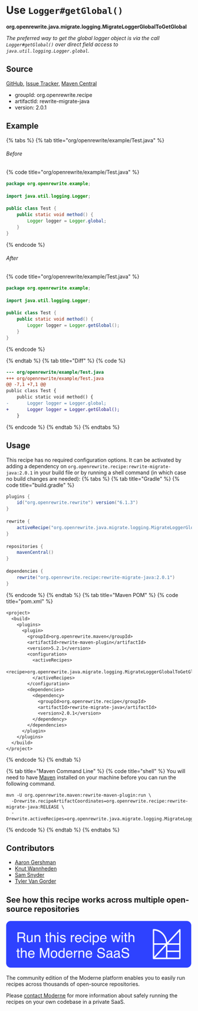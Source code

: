 # Use `Logger#getGlobal()`

**org.openrewrite.java.migrate.logging.MigrateLoggerGlobalToGetGlobal**

_The preferred way to get the global logger object is via the call `Logger#getGlobal()` over direct field access to `java.util.logging.Logger.global`._

## Source

[GitHub](https://github.com/openrewrite/rewrite-migrate-java/blob/main/src/main/java/org/openrewrite/java/migrate/logging/MigrateLoggerGlobalToGetGlobal.java), [Issue Tracker](https://github.com/openrewrite/rewrite-migrate-java/issues), [Maven Central](https://central.sonatype.com/artifact/org.openrewrite.recipe/rewrite-migrate-java/2.0.1/jar)

* groupId: org.openrewrite.recipe
* artifactId: rewrite-migrate-java
* version: 2.0.1

## Example


{% tabs %}
{% tab title="org/openrewrite/example/Test.java" %}

###### Before
{% code title="org/openrewrite/example/Test.java" %}
```java
package org.openrewrite.example;

import java.util.logging.Logger;

public class Test {
    public static void method() {
        Logger logger = Logger.global;
    }
}
```
{% endcode %}

###### After
{% code title="org/openrewrite/example/Test.java" %}
```java
package org.openrewrite.example;

import java.util.logging.Logger;

public class Test {
    public static void method() {
        Logger logger = Logger.getGlobal();
    }
}
```
{% endcode %}

{% endtab %}
{% tab title="Diff" %}
{% code %}
```diff
--- org/openrewrite/example/Test.java
+++ org/openrewrite/example/Test.java
@@ -7,1 +7,1 @@
public class Test {
    public static void method() {
-       Logger logger = Logger.global;
+       Logger logger = Logger.getGlobal();
    }
```
{% endcode %}
{% endtab %}
{% endtabs %}


## Usage

This recipe has no required configuration options. It can be activated by adding a dependency on `org.openrewrite.recipe:rewrite-migrate-java:2.0.1` in your build file or by running a shell command (in which case no build changes are needed): 
{% tabs %}
{% tab title="Gradle" %}
{% code title="build.gradle" %}
```groovy
plugins {
    id("org.openrewrite.rewrite") version("6.1.3")
}

rewrite {
    activeRecipe("org.openrewrite.java.migrate.logging.MigrateLoggerGlobalToGetGlobal")
}

repositories {
    mavenCentral()
}

dependencies {
    rewrite("org.openrewrite.recipe:rewrite-migrate-java:2.0.1")
}
```
{% endcode %}
{% endtab %}
{% tab title="Maven POM" %}
{% code title="pom.xml" %}
```markup
<project>
  <build>
    <plugins>
      <plugin>
        <groupId>org.openrewrite.maven</groupId>
        <artifactId>rewrite-maven-plugin</artifactId>
        <version>5.2.1</version>
        <configuration>
          <activeRecipes>
            <recipe>org.openrewrite.java.migrate.logging.MigrateLoggerGlobalToGetGlobal</recipe>
          </activeRecipes>
        </configuration>
        <dependencies>
          <dependency>
            <groupId>org.openrewrite.recipe</groupId>
            <artifactId>rewrite-migrate-java</artifactId>
            <version>2.0.1</version>
          </dependency>
        </dependencies>
      </plugin>
    </plugins>
  </build>
</project>
```
{% endcode %}
{% endtab %}

{% tab title="Maven Command Line" %}
{% code title="shell" %}
You will need to have [Maven](https://maven.apache.org/download.cgi) installed on your machine before you can run the following command.

```shell
mvn -U org.openrewrite.maven:rewrite-maven-plugin:run \
  -Drewrite.recipeArtifactCoordinates=org.openrewrite.recipe:rewrite-migrate-java:RELEASE \
  -Drewrite.activeRecipes=org.openrewrite.java.migrate.logging.MigrateLoggerGlobalToGetGlobal
```
{% endcode %}
{% endtab %}
{% endtabs %}

## Contributors
* [Aaron Gershman](aegershman@gmail.com)
* [Knut Wannheden](knut@moderne.io)
* [Sam Snyder](sam@moderne.io)
* [Tyler Van Gorder](tkvangorder@users.noreply.github.com)


## See how this recipe works across multiple open-source repositories

[![Moderne Link Image](/.gitbook/assets/ModerneRecipeButton.png)](https://public.moderne.io/recipes/org.openrewrite.java.migrate.logging.MigrateLoggerGlobalToGetGlobal)

The community edition of the Moderne platform enables you to easily run recipes across thousands of open-source repositories.

Please [contact Moderne](https://moderne.io/product) for more information about safely running the recipes on your own codebase in a private SaaS.
